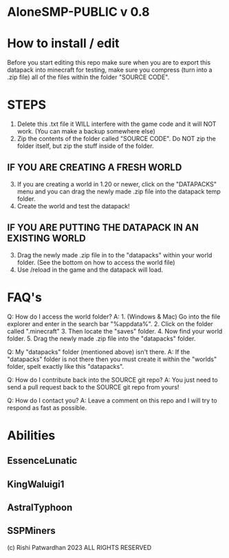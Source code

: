 # AloneSMP-PUBLIC v 0.8

# How to install / edit

Before you start editing this repo make sure when you are to export 
this datapack into minecraft for testing,
make sure you compress (turn into a .zip file)
all of the files within the folder "SOURCE CODE".

# STEPS

1. Delete this .txt file it WILL interfere with the game code and it will NOT work. (You can make a backup somewhere else)
2. Zip the contents of the folder called "SOURCE CODE". Do NOT zip the folder itself, but zip the stuff inside of the folder.

## IF YOU ARE CREATING A FRESH WORLD

3. If you are creating a world in 1.20 or newer, click on the "DATAPACKS" menu and you can drag the newly made .zip file into the datapack temp folder.
4. Create the world and test the datapack!

## IF YOU ARE PUTTING THE DATAPACK IN AN EXISTING WORLD

3. Drag the newly made .zip file in to the "datapacks" within your world folder. (See the bottom on how to access the world file)
4. Use /reload in the game and the datapack will load.

# FAQ's

Q: How do I access the world folder?
A: 1. (Windows & Mac) Go into the file explorer and enter in the search bar "%appdata%". 
2. Click on the folder called ".minecraft" 
3. Then locate the "saves" folder.
4. Now find your world folder. 
5. Drag the newly made .zip file into the "datapacks" folder. 

Q: My "datapacks" folder (mentioned above) isn't there.
A: If the "datapacks" folder is not there then you must create it within the "worlds" folder, spelt exactly like this "datapacks".

Q: How do I contribute back into the SOURCE git repo?
A: You just need to send a pull request back to the SOURCE git repo from yours!

Q: How do I contact you?
A: Leave a comment on this repo and I will try to respond as fast as possible.

# Abilities

## EssenceLunatic


## KingWaluigi1


## AstralTyphoon


## SSPMiners


(c) Rishi Patwardhan 2023 ALL RIGHTS RESERVED 
